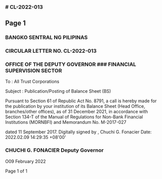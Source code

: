 ### # CL-2022-013

## Page 1

### BANGKO SENTRAL NG PILIPINAS

### CIRCULAR LETTER NO. CL-2022-013

### OFFICE OF THE DEPUTY GOVERNOR ### FINANCIAL SUPERVISION SECTOR

To : All Trust Corporations

Subject : Publication/Posting of Balance Sheet (BS)

Pursuant to Section 61 of Republic Act No. 8791, a call is hereby made for the publication by your institution of its Balance Sheet (Head Office, branches/other offices), as of 31 December 2021, in accordance with Section 134-T of the Manual of Regulations for Non-Bank Financial Institutions (MORNBFI) and Memorandum No. M-2017-027

dated 11 September 2017. Digitally signed by , Chuchi G. Fonacier Date: 2022.02.09 14:29:35 +08'00'

### CHUCHI G. FONACIER Deputy Governor

O09 February 2022

Page 1 of 1 